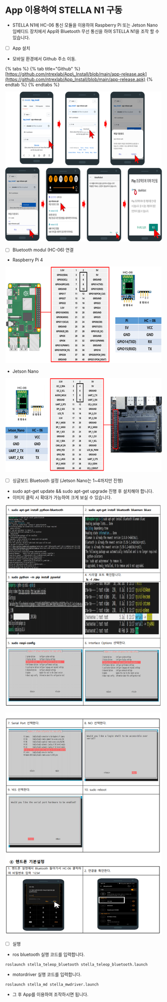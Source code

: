 # App 이용하여 STELLA N1 구동

* STELLA N1에 HC-06 통신 모듈을 이용하여 Raspberry Pi 또는 Jetson Nano 임베디드 장치에서 App와 Bluetooth 무선 통신을 하여 STELLA N1을 조작 할 수 있습니다.



* [ ] App 설치 
* 모바일 환경에서 Github 주소 이동.

{% tabs %}
{% tab title="Github" %}
[https://github.com/ntrexlab/App\_Install/blob/main/app-release.apk](https://github.com/ntrexlab/App_Install/blob/main/app-release.apk)
{% endtab %}
{% endtabs %}

![ ](../.gitbook/assets/032.png)

* [ ] Bluetooth modul \(HC-06\) 연결
* Raspberry Pi 4

![ ](../.gitbook/assets/033.png)

* Jetson Nano

![ ](../.gitbook/assets/034.png)

* [ ] 싱글보드 Bluetooth 설정 \(Jetson Nano는 1~4까지만 진행\)
* sudo apt-get update && sudo apt-get upgrade 진행 후 설치해야 합니다.
* 이미지 클릭 시 확대가 가능하여 크게 보실 수 있습니다.

![ ](../.gitbook/assets/045.png)

![](../.gitbook/assets/046.png)

* [ ] 실행 
* ros bluetooth 실행 코드를 입력합니다.

```text
roslaunch stella_teleop_bluetooth stella_teleop_bluetooth.launch
```

* motordriver 실행 코드를 입력합니다.

```text
roslaunch stella_md stella_mwdriver.launch
```

* 그 후 App를 이용하여 조작하시면 됩니다.



